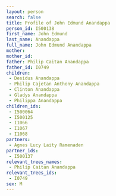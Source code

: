 ```yaml
---
layout: person
search: false
title: Profile of John Edmund Anandappa
person_id: I500138
first_name: John Edmund
last_name: Anandappa
full_name: John Edmund Anandappa
mother: 
mother_id: 
father: Philip Caitan Anandappa
father_id: I0749
children:
 - Desidus Anandappa
 - Philip Cajetan Anthony Anandappa
 - Clinton Anandappa
 - Gladys Anandappa
 - Philippa Anandappa
children_ids:
 - I500064
 - I500125
 - I1066
 - I1067
 - I1068
partners:
 - Agnes Lucy Laity Ramenaden
partner_ids:
 - I500137
relevant_trees_names:
 - Philip Caitan Anandappa
relevant_trees_ids:
 - I0749
sex: M
---
```


